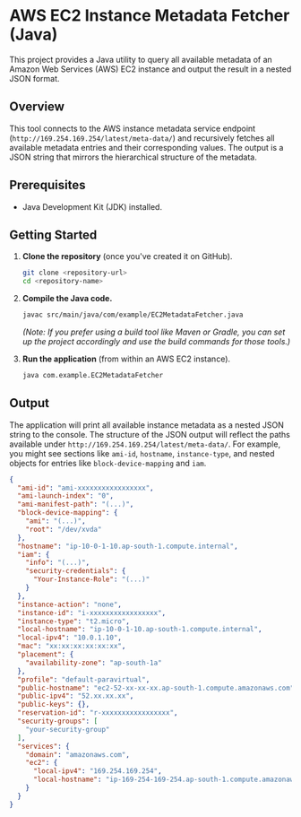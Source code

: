 # AWS EC2 Instance Metadata Fetcher (Java)

This project provides a Java utility to query all available metadata of an Amazon Web Services (AWS) EC2 instance and output the result in a nested JSON format.

## Overview

This tool connects to the AWS instance metadata service endpoint (`http://169.254.169.254/latest/meta-data/`) and recursively fetches all available metadata entries and their corresponding values. The output is a JSON string that mirrors the hierarchical structure of the metadata.

## Prerequisites

- Java Development Kit (JDK) installed.

## Getting Started

1.  **Clone the repository** (once you've created it on GitHub).
    ```bash
    git clone <repository-url>
    cd <repository-name>
    ```

2.  **Compile the Java code.**
    ```bash
    javac src/main/java/com/example/EC2MetadataFetcher.java
    ```
    *(Note: If you prefer using a build tool like Maven or Gradle, you can set up the project accordingly and use the build commands for those tools.)*

3.  **Run the application** (from within an AWS EC2 instance).
    ```bash
    java com.example.EC2MetadataFetcher
    ```

## Output

The application will print all available instance metadata as a nested JSON string to the console. The structure of the JSON output will reflect the paths available under `http://169.254.169.254/latest/meta-data/`. For example, you might see sections like `ami-id`, `hostname`, `instance-type`, and nested objects for entries like `block-device-mapping` and `iam`.

```json
{
  "ami-id": "ami-xxxxxxxxxxxxxxxxx",
  "ami-launch-index": "0",
  "ami-manifest-path": "(...)",
  "block-device-mapping": {
    "ami": "(...)",
    "root": "/dev/xvda"
  },
  "hostname": "ip-10-0-1-10.ap-south-1.compute.internal",
  "iam": {
    "info": "(...)",
    "security-credentials": {
      "Your-Instance-Role": "(...)"
    }
  },
  "instance-action": "none",
  "instance-id": "i-xxxxxxxxxxxxxxxxx",
  "instance-type": "t2.micro",
  "local-hostname": "ip-10-0-1-10.ap-south-1.compute.internal",
  "local-ipv4": "10.0.1.10",
  "mac": "xx:xx:xx:xx:xx:xx",
  "placement": {
    "availability-zone": "ap-south-1a"
  },
  "profile": "default-paravirtual",
  "public-hostname": "ec2-52-xx-xx-xx.ap-south-1.compute.amazonaws.com",
  "public-ipv4": "52.xx.xx.xx",
  "public-keys": {},
  "reservation-id": "r-xxxxxxxxxxxxxxxxx",
  "security-groups": [
    "your-security-group"
  ],
  "services": {
    "domain": "amazonaws.com",
    "ec2": {
      "local-ipv4": "169.254.169.254",
      "local-hostname": "ip-169-254-169-254.ap-south-1.compute.amazonaws.com"
    }
  }
}
